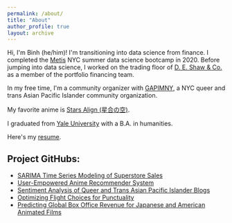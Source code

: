 ```yaml
---
permalink: /about/
title: "About"
author_profile: true
layout: archive
---
```


Hi, I'm Binh (he/him)! I'm transitioning into data science from finance. I completed the [Metis](https://www.thisismetis.com/) NYC summer data science bootcamp in 2020. Before jumping into data science, I worked on the trading floor of [D. E. Shaw & Co.](https://www.deshaw.com/) as a member of the portfolio financing team.

In my free time, I'm a community organizer with [GAPIMNY](http://gapimny.org/), a NYC queer and trans Asian Pacific Islander community organization.

My favorite anime is [Stars Align (星合の空)](https://myanimelist.net/anime/37972/Hoshiai_no_Sora).

I graduated from [Yale University](https://yalecollege.yale.edu/) with a B.A. in humanities.

Here's my [resume](https://github.com/binh748/resume/blob/main/Binh-Hoang-Resume1.9.pdf).

## Project GitHubs:
* [SARIMA Time Series Modeling of Superstore Sales](https://github.com/binh748/superstore-sales)
* [User-Empowered Anime Recommender System](https://github.com/binh748/anime-recommender)
* [Sentiment Analysis of Queer and Trans Asian Pacific Islander Blogs](https://github.com/binh748/queer-asian-stories)
* [Optimizing Flight Choices for Punctuality](https://github.com/binh748/flight-classification)
* [Predicting Global Box Office Revenue for Japanese and American Animated Films](https://github.com/binh748/animation-regression)
